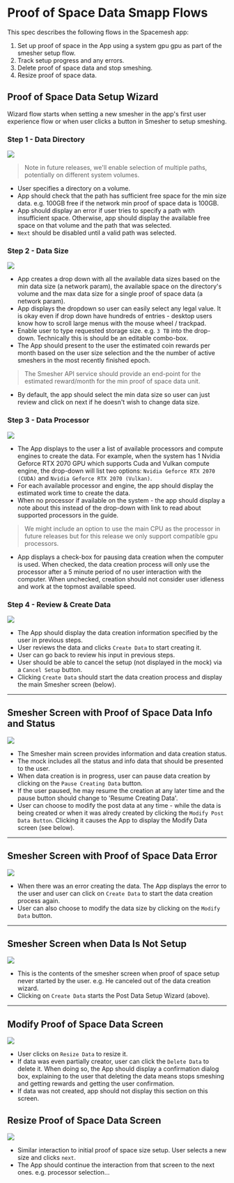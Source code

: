 # Proof of Space Data Smapp Flows
This spec describes the following flows in the Spacemesh app:

1. Set up proof of space in the App using a system gpu gpu as part of the smesher setup flow.
2. Track setup progress and any errors.
3. Delete proof of space data and stop smeshing.
4. Resize proof of space data.

## Proof of Space Data Setup Wizard

Wizard flow starts when setting a new smesher in the app's first user experience flow or when user clicks a button in Smesher to setup smeshing.

### Step 1 - Data Directory
![](./resources/post_mocks/post_setup_directory.png)

> Note in future releases, we'll enable selection of multiple paths, potentially on different system volumes.

- User specifies a directory on a volume.
- App should check that the path has sufficient free space for the min size data. e.g. 100GB free if the network min proof of space data is 100GB.
- App should display an error if user tries to specify a path with insufficient space. Otherwise, app should display the available free space on that volume and the path that was selected.
- `Next` should be disabled until a valid path was selected.


### Step 2 - Data Size
![](./resources/post_mocks/post_setup_size.png)

- App creates a drop down with all the available data sizes based on the min data size (a network param), the available space on the directory's volume and the max data size for a single proof of space data (a network param).
- App displays the dropdown so user can easily select any legal value. It is okay even if drop down have hundreds of entries - desktop users know how to scroll large menus with the mouse wheel / trackpad.
- Enable user to type requested storage size. e.g. `3 TB` into the drop-down. Technically this is should be an editable combo-box.
- The App should present to the user the estimated coin rewards per month based on the user size selection and the the number of active smeshers in the most recently finished epoch.

> The Smesher API service should provide an end-point for the estimated reward/month for the min proof of space data unit.

- By default, the app should select the min data size so user can just review and click on next if he doesn't wish to change data size.

### Step 3 - Data Processor

![](./resources/post_mocks/post_setup_processor.png)

- The App displays to the user a list of available processors and compute engines to create the data. For example, when the system has 1 Nvidia Geforce RTX 2070 GPU which supports Cuda and Vulkan compute engine, the drop-down will list two options: `Nvidia Geforce RTX 2070 (CUDA)` and `Nvidia Geforce RTX 2070 (Vulkan)`.
- For each available processor and engine, the app should display the estimated work time to create the data.
- When no processor if available on the system - the app should display a note about this instead of the drop-down with link to read about supported processors in the guide.

> We might include an option to use the main CPU as the processor in future releases but for this release we only support compatible gpu processors.

- App displays a check-box for pausing data creation when the computer is used. When checked, the data creation process will only use the processor after a 5 minute period of no user interaction with the computer. When unchecked, creation should not consider user idleness and work at the topmost available speed.


### Step 4 - Review & Create Data

![](./resources/post_mocks/post_setup_confirm.png)

- The App should display the data creation information specified by the user in previous steps.
- User reviews the data and clicks `Create Data` to start creating it.
- User can go back to review his input in previous steps.
- User should be able to cancel the setup (not displayed in the mock) via a `Cancel Setup` button.
- Clicking `Create Data` should start the data creation process and display the main Smesher screen (below).

---

## Smesher Screen with Proof of Space Data Info and Status

![](./resources/post_mocks/smesher_screen_post_status.png)

- The Smesher main screen provides information and data creation status.
- The mock includes all the status and info data that should be presented to the user.
- When data creation is in progress, user can pause data creation by clicking on the `Pause Creating Data` button.
- If the user paused, he may resume the creation at any later time and the pause button should change to 'Resume Creating Data'.
- User can choose to modify the post data at any time - while the data is being created or when it was alredy created by clicking the `Modify Post Data Button`. Clicking it causes the App to display the Modify Data screen (see below).


---

## Smesher Screen with Proof of Space Data Error
![](./resources/post_mocks/smesher_screen_post_error.png)

- When there was an error creating the data. The App displays the error to the user and user can click on `Create Data` to start the data creation process again.
- User can also choose to modify the data size by clicking on the `Modify Data` button.

---

## Smesher Screen when Data Is Not Setup
![](./resources/post_mocks/smesher_screen_no_post.png)

- This is the contents of the smesher screen when proof of space setup never started by the user. e.g. He canceled out of the data creation wizard.  
- Clicking on `Create Data` starts the Post Data Setup Wizard (above).

---

## Modify Proof of Space Data Screen
![](./resources/post_mocks/post_modify.png)

- User clicks on `Resize Data` to resize it.
- If data was even partially creator, user can click the `Delete Data` to delete it. When doing so, the App should display a confirmation dialog box, explaining to the user that deleting the data means stops smeshing and getting rewards and getting the user confirmation.
- If data was not created, app should not display this section on this screen.

## Resize Proof of Space Data Screen
![](./resources/post_mocks/post_resize.png)

- Similar interaction to initial proof of space size setup. User selects a new size and clicks `next`.
- The App should continue the interaction from that screen to the next ones. e.g. processor selection...
